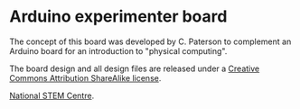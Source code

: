 Arduino experimenter board
==========================

The concept of this board was developed by C. Paterson to complement an Arduino board for an introduction to "physical computing".

The board design and all design files are released under a [Creative Commons Attribution ShareAlike license](http://creativecommons.org/licenses/by-sa/3.0/).

[National STEM Centre](http://www.nationalstemcentre.org.uk "National STEM Centre website").